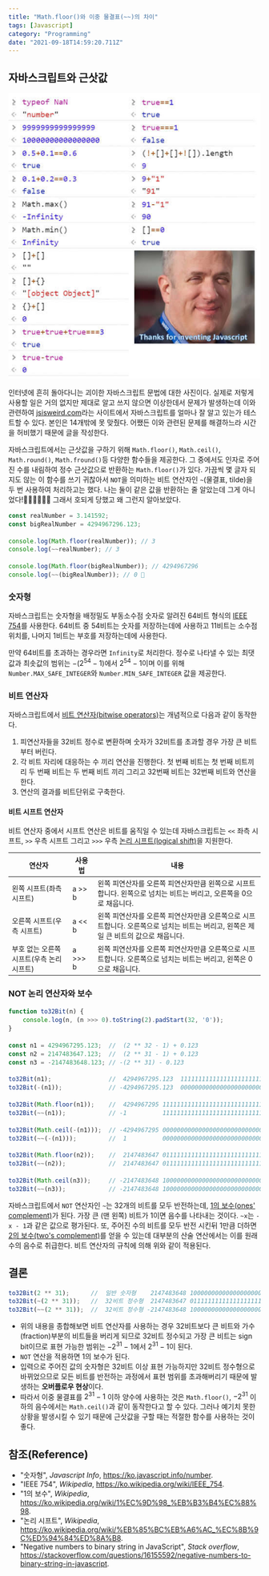 ```yaml
---
title: "Math.floor()와 이중 물결표(~~)의 차이"
tags: [Javascript]
category: "Programming"
date: "2021-09-18T14:59:20.711Z"
---
```


## 자바스크립트와 근삿값

![Weird Javascript](./weird_javascript.jpg)

인터넷에 흔히 돌아다니는 괴이한 자바스크립트 문법에 대한 사진이다. 실제로 저렇게 사용할 일은 거의 없지만 제대로 알고 쓰지 않으면 이상한데서 문제가 발생하는데 이와 관련하여 [jsisweird.com](https://jsisweird.com/)라는 사이트에서 자바스크립트를 얼마나 잘 알고 있는가 테스트할 수 있다. 본인은 14개밖에 못 맞췄다. 어쨌든 이와 관련된 문제를 해결하느라 시간을 허비했기 때문에 글을 작성한다.

자바스크립트에서는 근삿값을 구하기 위해 `Math.floor()`, `Math.ceil()`, `Math.round()`, `Math.fround()`등 다양한 함수들을 제공한다. 그 중에서도 인자로 주어진 수를 내림하여 정수 근삿값으로 반환하는 `Math.floor()`가 있다. 가끔씩 몇 글자 되지도 않는 이 함수를 쓰기 귀찮아서 `NOT`을 의미하는 비트 연산자인 `~`(물결표, tilde)을 두 번 사용하여 처리하고는 했다. 나는 둘이 같은 값을 반환하는 줄 알았는데 그게 아니었다!🤦‍♂️🤦‍♂️🤦‍♂️ 그래서 호되게 당했고 왜 그런지 알아보았다.

```js
const realNumber = 3.141592;
const bigRealNumber = 4294967296.123;

console.log(Math.floor(realNumber)); // 3
console.log(~~realNumber); // 3

console.log(Math.floor(bigRealNumber)); // 4294967296
console.log(~~(bigRealNumber)); // 0 🤔
```

### 숫자형

자바스크립트는 숫자형을 배정밀도 부동소수점 숫자로 알려진 64비트 형식의 [IEEE 754](https://ko.wikipedia.org/wiki/IEEE_754)를 사용한다. 64비트 중 54비트는 숫자를 저장하는데에 사용하고 11비트는 소수점 위치를, 나머지 1비트는 부호를 저장하는데에 사용한다.

만약 64비트를 초과하는 경우라면 `Infinity`로 처리한다. 정수로 나타낼 수 있는 최댓값과 최솟값의 범위는 $-(2^{54}-1)$에서 $2^{54}-1$이며 이를 위해 `Number.MAX_SAFE_INTEGER`와 `Number.MIN_SAFE_INTEGER` 값을 제공한다.

### 비트 연산자

자바스크립트에서 [비트 연산자(bitwise operators)](https://developer.mozilla.org/ko/docs/Web/JavaScript/Guide/Expressions_and_Operators##bitwise_operators)는 개념적으로 다음과 같이 동작한다.

1. 피연산자들을 32비트 정수로 변환하며 숫자가 32비트를 초과할 경우 가장 큰 비트부터 버린다.
2. 각 비트 자리에 대응하는 수 끼리 연산을 진행한다. 첫 번째 비트는 첫 번째 비트끼리 두 번째 비트는 두 번째 비트 끼리 그리고 32번째 비트는 32번째 비트와 연산을 한다.
3. 연산의 결과를 비트단위로 구축한다.

#### 비트 시프트 연산자

비트 연산자 중에서 시프트 연산은 비트를 움직일 수 있는데 자바스크립트는 `<<` 좌측 시프트, `>>` 우측 시프트 그리고 `>>>` 우측 [논리 시프트(logical shift)](https://ko.wikipedia.org/wiki/%EB%85%BC%EB%A6%AC_%EC%8B%9C%ED%94%84%ED%8A%B8)을 지원한다.

| 연산자 | 사용법 | 내용 |
|---|---|---|
| 왼쪽 시프트(좌측 시프트) | a >> b | 왼쪽 피연산자를 오른쪽 피연산자만큼 왼쪽으로 시프트합니다. 왼쪽으로 넘치는 비트는 버리고, 오른쪽을 0으로 채웁니다. |
| 오른쪽 시프트(우측 시프트) | a << b | 왼쪽 피연산자를 오른쪽 피연산자만큼 오른쪽으로 시프트합니다. 오른쪽으로 넘치는 비트는 버리고, 왼쪽은 제일 큰 비트의 값으로 채웁니다. |
| 부호 없는 오른쪽 시프트(우측 논리 시프트) | a >>> b |왼쪽 피연산자를 오른쪽 피연산자만큼 오른쪽으로 시프트합니다. 오른쪽으로 넘치는 비트는 버리고, 왼쪽은 0으로 채웁니다. |

### NOT 논리 연산자와 보수

```js
function to32Bit(n) {
    console.log(n, (n >>> 0).toString(2).padStart(32, '0'));
}

const n1 = 4294967295.123;  //  (2 ** 32 - 1) + 0.123
const n2 = 2147483647.123;  //  (2 ** 31 - 1) + 0.123
const n3 = -2147483648.123; // -(2 ** 31) - 0.123

to32Bit(n1);                //  4294967295.123  11111111111111111111111111111111
to32Bit(-(n1));             // -4294967295.123  00000000000000000000000000000001

to32Bit(Math.floor(n1));    //  4294967295 11111111111111111111111111111111
to32Bit(~~(n1));            // -1          11111111111111111111111111111111

to32Bit(Math.ceil(-(n1)));  // -4294967295 00000000000000000000000000000001
to32Bit(~~(-(n1)));         //  1          00000000000000000000000000000001

to32Bit(Math.floor(n2));    //  2147483647 01111111111111111111111111111111
to32Bit(~~(n2));            //  2147483647 01111111111111111111111111111111

to32Bit(Math.ceil(n3));     // -2147483648 10000000000000000000000000000000
to32Bit(~~(n3));            // -2147483648 10000000000000000000000000000000
```

자바스크립트에서 `NOT` 연산자인 `~`는 32개의 비트를 모두 반전하는데, [1의 보수(ones' complement)](https://ko.wikipedia.org/wiki/1%EC%9D%98_%EB%B3%B4%EC%88%98)가 된다. 가장 큰 (맨 왼쪽) 비트가 1이면 음수를 나타내는 것이다. `~x`는 `-x - 1`과 같은 값으로 평가된다.
또, 주어진 수의 비트를 모두 반전 시킨뒤 1만큼 더하면 [2의 보수(two's complement)](https://ko.wikipedia.org/wiki/2%EC%9D%98_%EB%B3%B4%EC%88%98)를 얻을 수 있는데 대부분의 산술 연산에서는 이를 원래 수의 음수로 취급한다. 비트 연산자의 규칙에 의해 위와 같이 적용된다.

## 결론

```js
to32Bit(2 ** 31);      //  일반 숫자형    2147483648 10000000000000000000000000000000
to32Bit(~(2 ** 31));   //  32비트 정수형  2147483647 01111111111111111111111111111111
to32Bit(~~(2 ** 31));  //  32비트 정수형 -2147483648 10000000000000000000000000000000
```

- 위의 내용을 종합해보면 비트 연산자를 사용하는 경우 32비트보다 큰 비트와 가수(fraction)부분의 비트들을 버리게 되므로 32비트 정수되고 가장 큰 비트는 sign bit이므로 표현 가능한 범위는 $-2^{31}-1$에서 ${2^{31} - 1}$이 된다.
- `NOT` 연산을 적용하면 1의 보수가 된다.
- 입력으로 주어진 값의 숫자형은 32비트 이상 표현 가능하지만 32비트 정수형으로 바뀌었으므로 모든 비트를 반전하는 과정에서 표현 범위를 초과해버리기 때문에 발생하는 **오버플로우 현상**이다.
- 따라서 이중 물결표를 $2^{31} - 1$ 이하 양수에 사용하는 것은 `Math.floor()`, $-2^{31}$ 이하의 음수에서는 `Math.ceil()`과 같이 동작한다고 할 수 있다. 그러나 예기치 못한 상황을 발생시킬 수 있기 때문에 근삿값을 구할 때는 적절한 함수를 사용하는 것이 좋다.

## 참조(Reference)

- "숫자형", *Javascript Info*, https://ko.javascript.info/number.
- "IEEE 754", *Wikipedia*, https://ko.wikipedia.org/wiki/IEEE_754.
- "1의 보수", *Wikipedia*, https://ko.wikipedia.org/wiki/1%EC%9D%98_%EB%B3%B4%EC%88%98.
- "논리 시프트", *Wikipedia*, https://ko.wikipedia.org/wiki/%EB%85%BC%EB%A6%AC_%EC%8B%9C%ED%94%84%ED%8A%B8.
- "Negative numbers to binary string in JavaScript", *Stack overflow*, https://stackoverflow.com/questions/16155592/negative-numbers-to-binary-string-in-javascript.